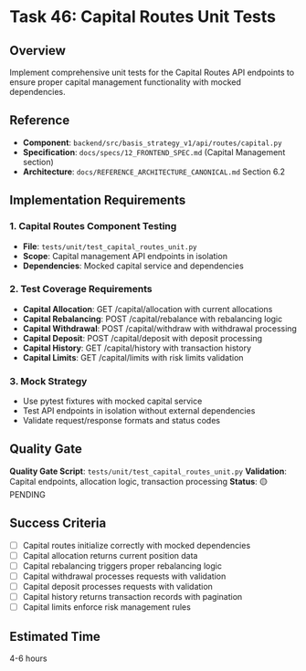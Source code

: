 # Task 46: Capital Routes Unit Tests

## Overview
Implement comprehensive unit tests for the Capital Routes API endpoints to ensure proper capital management functionality with mocked dependencies.

## Reference
- **Component**: `backend/src/basis_strategy_v1/api/routes/capital.py`
- **Specification**: `docs/specs/12_FRONTEND_SPEC.md` (Capital Management section)
- **Architecture**: `docs/REFERENCE_ARCHITECTURE_CANONICAL.md` Section 6.2

## Implementation Requirements

### 1. Capital Routes Component Testing
- **File**: `tests/unit/test_capital_routes_unit.py`
- **Scope**: Capital management API endpoints in isolation
- **Dependencies**: Mocked capital service and dependencies

### 2. Test Coverage Requirements
- **Capital Allocation**: GET /capital/allocation with current allocations
- **Capital Rebalancing**: POST /capital/rebalance with rebalancing logic
- **Capital Withdrawal**: POST /capital/withdraw with withdrawal processing
- **Capital Deposit**: POST /capital/deposit with deposit processing
- **Capital History**: GET /capital/history with transaction history
- **Capital Limits**: GET /capital/limits with risk limits validation

### 3. Mock Strategy
- Use pytest fixtures with mocked capital service
- Test API endpoints in isolation without external dependencies
- Validate request/response formats and status codes

## Quality Gate
**Quality Gate Script**: `tests/unit/test_capital_routes_unit.py`
**Validation**: Capital endpoints, allocation logic, transaction processing
**Status**: 🟡 PENDING

## Success Criteria
- [ ] Capital routes initialize correctly with mocked dependencies
- [ ] Capital allocation returns current position data
- [ ] Capital rebalancing triggers proper rebalancing logic
- [ ] Capital withdrawal processes requests with validation
- [ ] Capital deposit processes requests with validation
- [ ] Capital history returns transaction records with pagination
- [ ] Capital limits enforce risk management rules

## Estimated Time
4-6 hours
